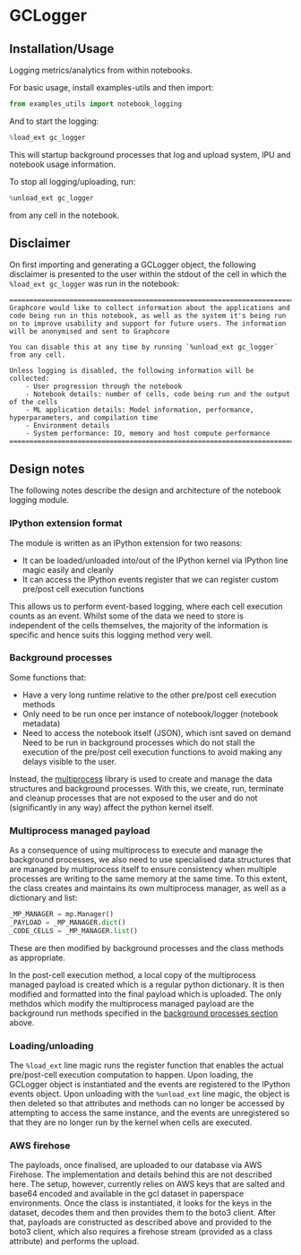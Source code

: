 # GCLogger

## Installation/Usage
Logging metrics/analytics from within notebooks.

For basic usage, install examples-utils and then import:
```python
from examples_utils import notebook_logging
```

And to start the logging:
```python
%load_ext gc_logger
```

This will startup background processes that log and upload system, IPU and notebook usage information.

To stop all logging/uploading, run:
```python
%unload_ext gc_logger
```
from any cell in the notebook.

## Disclaimer

On first importing and generating a GCLogger object, the following disclaimer is presented to the user within the stdout of the cell in which the `%load_ext gc_logger` was run in the notebook:
```
============================================================================================================================================
Graphcore would like to collect information about the applications and code being run in this notebook, as well as the system it's being run 
on to improve usability and support for future users. The information will be anonymised and sent to Graphcore 

You can disable this at any time by running `%unload_ext gc_logger` from any cell.

Unless logging is disabled, the following information will be collected:
	- User progression through the notebook
	- Notebook details: number of cells, code being run and the output of the cells
	- ML application details: Model information, performance, hyperparameters, and compilation time
	- Environment details
	- System performance: IO, memory and host compute performance
=============================================================================================================================================
```

## Design notes

The following notes describe the design and architecture of the notebook logging module.

### IPython extension format
The module is written as an IPython extension for two reasons:
- It can be loaded/unloaded into/out of the IPython kernel via IPython line magic easily and cleanly
- It can access the IPython events register that we can register custom pre/post cell execution functions

This allows us to perform event-based logging, where each cell execution counts as an event. Whilst some of the data we need to store is independent of the cells themselves, the majority of the information is specific and hence suits this logging method very well. 

### Background processes
Some functions that:
- Have a very long runtime relative to the other pre/post cell execution methods
- Only need to be run once per instance of notebook/logger (notebook metadata)
- Need to access the notebook itself (JSON), which isnt saved on demand
Need to be run in background processes which do not stall the execution of the pre/post cell execution functions to avoid making any delays visible to the user.

Instead, the [multiprocess](https://docs.python.org/3/library/multiprocessing.html) library is used to create and manage the data structures and background processes. With this, we create, run, terminate and cleanup processes that are not exposed to the user and do not (significantly in any way) affect the python kernel itself.

### Multiprocess managed payload
As a consequence of using multiprocess to execute and manage the background processes, we also need to use specialised data structures that are managed by multiprocess itself to ensure consistency when multiple processes are writing to the same memory at the same time. To this extent, the class creates and maintains its own multiprocess manager, as well as a dictionary and list:
```python 
_MP_MANAGER = mp.Manager()
_PAYLOAD = _MP_MANAGER.dict()
_CODE_CELLS = _MP_MANAGER.list()
```

These are then modified by background processes and the class methods as appropriate. 

In the post-cell execution method, a local copy of the multiprocess managed payload is created which is a regular python dictionary. It is then modified and formatted into the final payload which is uploaded. The only methdos which modify the multiprocess managed payload are the background run methods specified in the [background processes section]() above.

### Loading/unloading

The `%load_ext` line magic runs the register function that enables the actual pre/post-cell execution computation to happen. Upon loading, the GCLogger object is instantiated and the events are registered to the IPython events object. Upon unloading with the `%unload_ext` line magic, the object is then deleted so that attributes and methods can no longer be accessed by attempting to access the same instance, and the events are unregistered so that they are no longer run by the kernel when cells are executed.

### AWS firehose
The payloads, once finalised, are uploaded to our database via AWS Firehose. The implementation and details behind this are not described here. 
The setup, however, currently relies on AWS keys that are salted and base64 encoded and available in the gcl dataset in paperspace environments. Once the class is instantiated, it looks for the keys in the dataset, decodes them and then provides them to the boto3 client. After that, payloads are constructed as described above and provided to the boto3 client, which also requires a firehose stream (provided as a class attribute) and performs the upload.